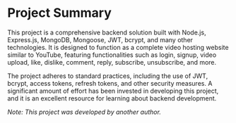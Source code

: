 # Project Summary

This project is a comprehensive backend solution built with Node.js, Express.js, MongoDB, Mongoose, JWT, bcrypt, and many other technologies. It is designed to function as a complete video hosting website similar to YouTube, featuring functionalities such as login, signup, video upload, like, dislike, comment, reply, subscribe, unsubscribe, and more.

The project adheres to standard practices, including the use of JWT, bcrypt, access tokens, refresh tokens, and other security measures. A significant amount of effort has been invested in developing this project, and it is an excellent resource for learning about backend development.

*Note: This project was developed by another author.*